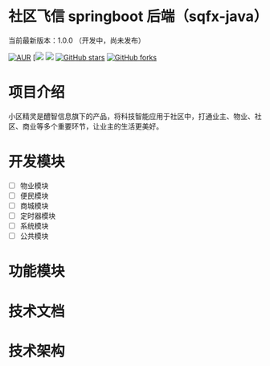 # 社区飞信 springboot 后端（sqfx-java）



当前最新版本：1.0.0 （开发中，尚未发布）


[![AUR](https://img.shields.io/badge/license-Apache%20License%202.0-blue.svg)](https://github.com/zhangdaiscott/jeecg-boot/blob/master/LICENSE)
[![](https://img.shields.io/badge/Author-湖南醴智信息-orange.svg)
[![](https://img.shields.io/badge/version-1.0.0-brightgreen.svg)](https://github.com/xiejiabin1/sqfx-java)
[![GitHub stars](https://img.shields.io/github/stars/xiejiabin1/sqfx-java.svg?style=social&label=Stars)](https://github.com/xiejiabin1/sqfx-java)
[![GitHub forks](https://img.shields.io/github/forks/xiejiabin1/sqfx-java.svg?style=social&label=Fork)](https://github.com/xiejiabin1/sqfx-java)

# 项目介绍


小区精灵是醴智信息旗下的产品，将科技智能应用于社区中，打通业主、物业、社区、商业等多个重要环节，让业主的生活更美好。

# 开发模块



- [ ] 物业模块
- [ ] 便民模块
- [ ] 商城模块
- [ ] 定时器模块
- [ ] 系统模块
- [ ] 公共模块

# 功能模块



# 技术文档



# 技术架构



